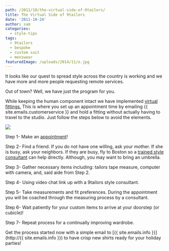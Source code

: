 ```yaml
---
path: /2011/10/the-virtual-side-of-9tailors/
title: The Virtual Side of 9tailors
date: '2011-10-24'
author: sam
categories:
  - style-tips
tags:
  - 9tailors
  - bespoke
  - custom suit
  - menswear
featuredImage: /uploads/2014/11/o.jpg
---
```

It looks like our quest to spread style across the country is working and we have more and more people requesting remote services.

Out of town? Well, we have just the program for you.

While keeping the human component intact we have implemented [virtual fittings.](http://www.9tailors.com/pages/#!/pages/customer_service/appointments) This is where you set up an appointment time by emailing {{ site.emails.customerservice }} and hold a fitting without actually having to travel to the studio. Just follow the steps below to avoid the elements.

[![](http://2.bp.blogspot.com/-uotREdR4kQw/TqCVykdJchI/AAAAAAAAA3w/T25UdzTWcNk/s400/9TailorsFallShoot-339.jpg)](http://2.bp.blogspot.com/-uotREdR4kQw/TqCVykdJchI/AAAAAAAAA3w/T25UdzTWcNk/s1600/9TailorsFallShoot-339.jpg)

Step 1- Make an [appointment](http://www.9tailors.com/pages/#!/pages/customer_service/appointments)!

Step 2- Find a friend. If you do not have one willing, ask your mother. If she is busy, ask your neighbors. If they are busy, fly to Boston so a [trained style consultant](http://www.9tailors.com/pages/#!/pages/style_by_9tailors/expert_style_advice) can help directly. Although, you may want to bring an umbrella.

Step 3- Gather necessary items including: tailors tape measure, computer with camera, and, said aide from Step 2.

Step 4- Using video chat link up with a 9tailors style consultant.

Step 5- Take measurements and fit preferences. During the appointment you will be coached through the measuring process by a consultant.

Step 6- Wait patiently for your custom items to arrive at your doorstep (or cubicle)!

Step 7- Repeat process for a continually improving wardrobe.

Get the process started now with a simple email to [{{ site.emails.info }}](http://{{ site.emails.info }}) to have crisp new shirts ready for your holiday parties!